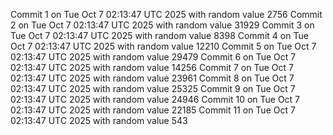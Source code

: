 Commit 1 on Tue Oct  7 02:13:47 UTC 2025 with random value 2756
Commit 2 on Tue Oct  7 02:13:47 UTC 2025 with random value 31929
Commit 3 on Tue Oct  7 02:13:47 UTC 2025 with random value 8398
Commit 4 on Tue Oct  7 02:13:47 UTC 2025 with random value 12210
Commit 5 on Tue Oct  7 02:13:47 UTC 2025 with random value 29479
Commit 6 on Tue Oct  7 02:13:47 UTC 2025 with random value 14256
Commit 7 on Tue Oct  7 02:13:47 UTC 2025 with random value 23961
Commit 8 on Tue Oct  7 02:13:47 UTC 2025 with random value 25325
Commit 9 on Tue Oct  7 02:13:47 UTC 2025 with random value 24946
Commit 10 on Tue Oct  7 02:13:47 UTC 2025 with random value 22185
Commit 11 on Tue Oct  7 02:13:47 UTC 2025 with random value 543
